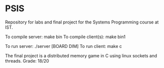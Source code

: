 # PSIS

Repository for labs and final project for the Systems Programming course at IST.

To compile server: make bin
To compile client(s): make bin1

To run server: ./server [BOARD DIM]
To run client: make c

The final project is a distributed memory game in C using linux sockets and threads. Grade: 18/20
